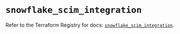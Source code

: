 # `snowflake_scim_integration`

Refer to the Terraform Registry for docs: [`snowflake_scim_integration`](https://registry.terraform.io/providers/snowflake-labs/snowflake/0.84.0/docs/resources/scim_integration).
